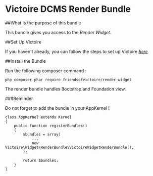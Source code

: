 Victoire DCMS Render Bundle
============

##What is the purpose of this bundle

This bundle gives you access to the *Render Widget*.

##Set Up Victoire

If you haven't already, you can follow the steps to set up Victoire *[here](https://github.com/Victoire/victoire/blob/master/setup.md)*

##Install the Bundle

Run the following composer command :

    php composer.phar require friendsofvictoire/render-widget

The render bundle handles Bootstrap and Foundation view.

###Reminder

Do not forget to add the bundle in your AppKernel !

    class AppKernel extends Kernel
    {
        public function registerBundles()
        {
            $bundles = array(
                ...
                new Victoire\Widget\RenderBundle\VictoireWidgetRenderBundle(),
            );

            return $bundles;
        }
    }
